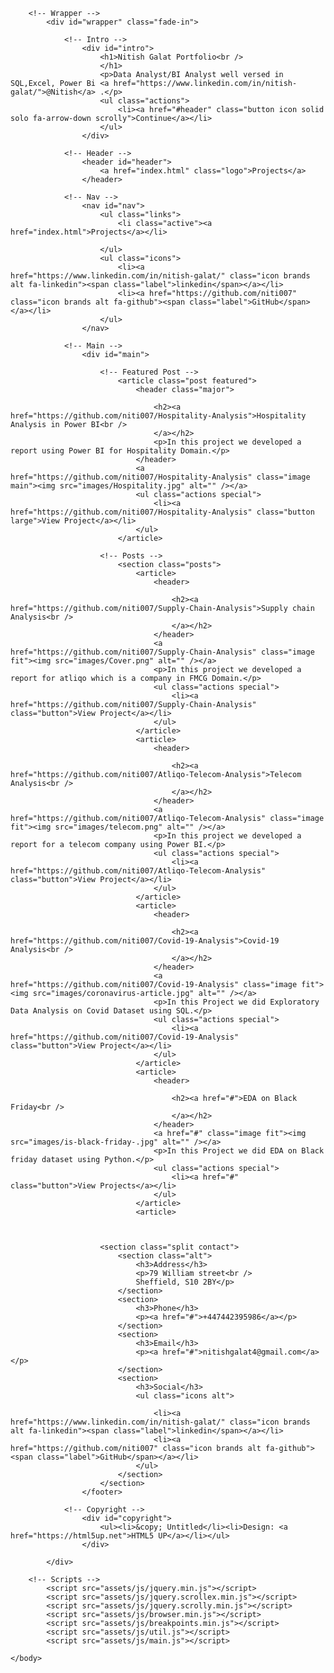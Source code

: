 <!DOCTYPE HTML>
<!--
	Massively by HTML5 UP
	html5up.net | @ajlkn
	Free for personal and commercial use under the CCA 3.0 license (html5up.net/license)
-->
<html>
	<head>
		<title>Massively by HTML5 UP</title>
		<meta charset="utf-8" />
		<meta name="viewport" content="width=device-width, initial-scale=1, user-scalable=no" />
		<link rel="stylesheet" href="assets/css/main.css" />
		<noscript><link rel="stylesheet" href="assets/css/noscript.css" /></noscript>
	</head>
	<body class="is-preload">

		<!-- Wrapper -->
			<div id="wrapper" class="fade-in">

				<!-- Intro -->
					<div id="intro">
						<h1>Nitish Galat Portfolio<br />
						</h1>
						<p>Data Analyst/BI Analyst well versed in SQL,Excel, Power Bi <a href="https://www.linkedin.com/in/nitish-galat/">@Nitish</a> .</p>
						<ul class="actions">
							<li><a href="#header" class="button icon solid solo fa-arrow-down scrolly">Continue</a></li>
						</ul>
					</div>

				<!-- Header -->
					<header id="header">
						<a href="index.html" class="logo">Projects</a>
					</header>

				<!-- Nav -->
					<nav id="nav">
						<ul class="links">
							<li class="active"><a href="index.html">Projects</a></li>
					
						</ul>
						<ul class="icons">
							<li><a href="https://www.linkedin.com/in/nitish-galat/" class="icon brands alt fa-linkedin"><span class="label">linkedin</span></a></li>
							<li><a href="https://github.com/niti007" class="icon brands alt fa-github"><span class="label">GitHub</span></a></li>
						</ul>
					</nav>

				<!-- Main -->
					<div id="main">

						<!-- Featured Post -->
							<article class="post featured">
								<header class="major">

									<h2><a href="https://github.com/niti007/Hospitality-Analysis">Hospitality Analysis in Power BI<br />
									</a></h2>
									<p>In this project we developed a report using Power BI for Hospitality Domain.</p>
								</header>
								<a href="https://github.com/niti007/Hospitality-Analysis" class="image main"><img src="images/Hospitality.jpg" alt="" /></a>
								<ul class="actions special">
									<li><a href="https://github.com/niti007/Hospitality-Analysis" class="button large">View Project</a></li>
								</ul>
							</article>

						<!-- Posts -->
							<section class="posts">
								<article>
									<header>
										
										<h2><a href="https://github.com/niti007/Supply-Chain-Analysis">Supply chain Analysis<br />
										</a></h2>
									</header>
									<a href="https://github.com/niti007/Supply-Chain-Analysis" class="image fit"><img src="images/Cover.png" alt="" /></a>
									<p>In this project we developed a report for atliqo which is a company in FMCG Domain.</p>
									<ul class="actions special">
										<li><a href="https://github.com/niti007/Supply-Chain-Analysis" class="button">View Project</a></li>
									</ul>
								</article>
								<article>
									<header>
										
										<h2><a href="https://github.com/niti007/Atliqo-Telecom-Analysis">Telecom Analysis<br />
										</a></h2>
									</header>
									<a href="https://github.com/niti007/Atliqo-Telecom-Analysis" class="image fit"><img src="images/telecom.png" alt="" /></a>
									<p>In this project we developed a report for a telecom company using Power BI.</p>
									<ul class="actions special">
										<li><a href="https://github.com/niti007/Atliqo-Telecom-Analysis" class="button">View Project</a></li>
									</ul>
								</article>
								<article>
									<header>
										
										<h2><a href="https://github.com/niti007/Covid-19-Analysis">Covid-19 Analysis<br />
										</a></h2>
									</header>
									<a href="https://github.com/niti007/Covid-19-Analysis" class="image fit"><img src="images/coronavirus-article.jpg" alt="" /></a>
									<p>In this Project we did Exploratory Data Analysis on Covid Dataset using SQL.</p>
									<ul class="actions special">
										<li><a href="https://github.com/niti007/Covid-19-Analysis" class="button">View Project</a></li>
									</ul>
								</article>
								<article>
									<header>
										
										<h2><a href="#">EDA on Black Friday<br />
										</a></h2>
									</header>
									<a href="#" class="image fit"><img src="images/is-black-friday-.jpg" alt="" /></a>
									<p>In this Project we did EDA on Black friday dataset using Python.</p>
									<ul class="actions special">
										<li><a href="#" class="button">View Projects</a></li>
									</ul>
								</article>
								<article>
									

						
						<section class="split contact">
							<section class="alt">
								<h3>Address</h3>
								<p>79 William street<br />
								Sheffield, S10 2BY</p>
							</section>
							<section>
								<h3>Phone</h3>
								<p><a href="#">+447442395986</a></p>
							</section>
							<section>
								<h3>Email</h3>
								<p><a href="#">nitishgalat4@gmail.com</a></p>
							</section>
							<section>
								<h3>Social</h3>
								<ul class="icons alt">
				
									<li><a href="https://www.linkedin.com/in/nitish-galat/" class="icon brands alt fa-linkedin"><span class="label">linkedin</span></a></li>
									<li><a href="https://github.com/niti007" class="icon brands alt fa-github"><span class="label">GitHub</span></a></li>
								</ul>
							</section>
						</section>
					</footer>

				<!-- Copyright -->
					<div id="copyright">
						<ul><li>&copy; Untitled</li><li>Design: <a href="https://html5up.net">HTML5 UP</a></li></ul>
					</div>

			</div>

		<!-- Scripts -->
			<script src="assets/js/jquery.min.js"></script>
			<script src="assets/js/jquery.scrollex.min.js"></script>
			<script src="assets/js/jquery.scrolly.min.js"></script>
			<script src="assets/js/browser.min.js"></script>
			<script src="assets/js/breakpoints.min.js"></script>
			<script src="assets/js/util.js"></script>
			<script src="assets/js/main.js"></script>

	</body>
</html>
